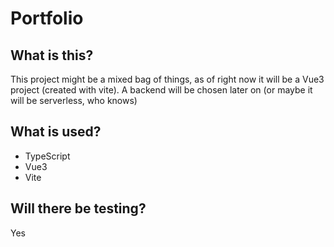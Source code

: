 # Portfolio

## What is this?

This project might be a mixed bag of things, as of right now it will be a Vue3 project (created with vite).
A backend will be chosen later on (or maybe it will be serverless, who knows)

## What is used?

- TypeScript
- Vue3
- Vite

## Will there be testing?

Yes

